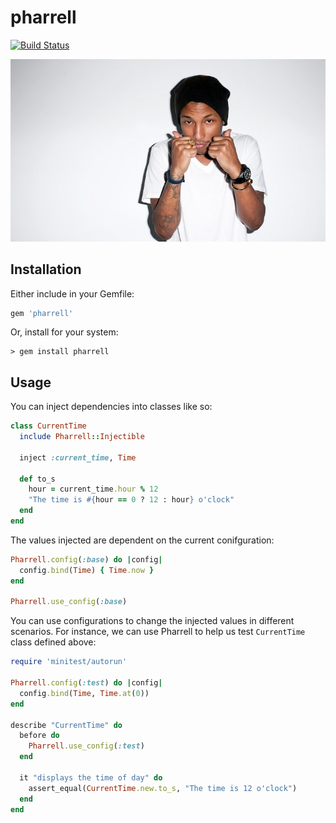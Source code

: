 # pharrell

[![Build Status](https://travis-ci.org/seadowg/pharrell.png?branch=master)](https://travis-ci.org/seadowg/pharrell)

![Pharrell](media/pharrell.jpg)

## Installation

Either include in your Gemfile:

```ruby
gem 'pharrell'
```

Or, install for your system:

    > gem install pharrell

## Usage

You can inject dependencies into classes like so:

```ruby
class CurrentTime
  include Pharrell::Injectible

  inject :current_time, Time

  def to_s
    hour = current_time.hour % 12
    "The time is #{hour == 0 ? 12 : hour} o'clock"
  end
end
```

The values injected are dependent on the current conifguration:

```ruby
Pharrell.config(:base) do |config|
  config.bind(Time) { Time.now }
end

Pharrell.use_config(:base)
```

You can use configurations to change the injected values in different
scenarios. For instance, we can use Pharrell to help us test `CurrentTime` class
defined above:

```ruby
require 'minitest/autorun'

Pharrell.config(:test) do |config|
  config.bind(Time, Time.at(0))
end

describe "CurrentTime" do
  before do
    Pharrell.use_config(:test)
  end

  it "displays the time of day" do
    assert_equal(CurrentTime.new.to_s, "The time is 12 o'clock")
  end
end
```
